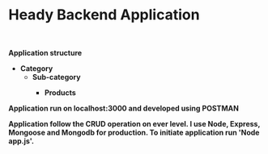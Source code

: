 <h1>Heady Backend Application</h1>
<br>
<p><strong>Application structure</string><p>
<ul>
    <li>
        Category
        <ul>
            <li>
                Sub-category
            </li>
                <ul>
                    <li>
                        Products
                    </li>
                </ul>
        </ul>
    </li>
</ul>
<p>Application run on localhost:3000 and developed using POSTMAN</p>
<p>Application follow the CRUD operation on ever level. I use Node, Express, Mongoose and Mongodb for production. To initiate application run 'Node app.js'. </p>